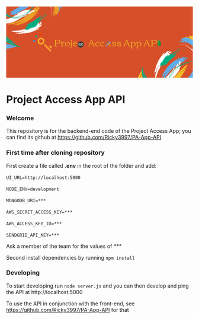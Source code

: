 
![Repo Cover](/assets/repo-cover.png)

# Project Access App API

### Welcome

This repository is for the backend-end code of the Project Access App; you can find its github at https://github.com/Ricky3997/PA-App-API

### First time after cloning repository

First create a file called **.env** in the root of the folder and add:

`UI_URL=http://localhost:5000`

`NODE_ENV=development`

`MONGODB_URI=***`

`AWS_SECRET_ACCESS_KEY=***`

`AWS_ACCESS_KEY_ID=***`

`SENDGRID_API_KEY=***`

Ask a member of the team for the values of _***_

Second install dependencies by running `npm install`

### Developing

To start developing run `node server.js` and you can then develop and ping the API at http://localhost:5000

To use the API in conjunction with the front-end, see https://github.com/Ricky3997/PA-App-API for that 
